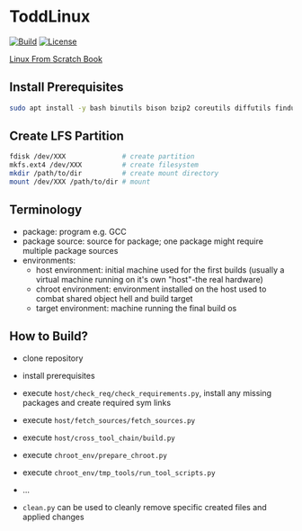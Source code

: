 # ToddLinux

[![Build](https://github.com/adamjedrzejewski/ToddLinux/actions/workflows/build.yml/badge.svg)](https://github.com/adamjedrzejewski/ToddLinux/actions/workflows/build.yml)
[![License](https://img.shields.io/badge/license-MIT-yellow)](https://github.com/adamjedrzejewski/ToddLinux/blob/main/LICENSE)

[Linux From Scratch Book](https://www.linuxfromscratch.org/lfs/downloads/stable/LFS-BOOK-10.1.pdf)

## Install Prerequisites

```bash
sudo apt install -y bash binutils bison bzip2 coreutils diffutils findutils gawk gcc g++ grep gzip m4 make patch perl python3 sed tar texinfo xz-utils
```

## Create LFS Partition

```bash
fdisk /dev/XXX              # create partition
mkfs.ext4 /dev/XXX          # create filesystem
mkdir /path/to/dir          # create mount directory
mount /dev/XXX /path/to/dir # mount
```

## Terminology

- package: program e.g. GCC
- package source: source for package; one package might require multiple package sources
- environments:
    - host environment: initial machine used for the first builds (usually a virtual machine running on it's own "host"-the real hardware)
    - chroot environment: environment installed on the host used to combat shared object hell and build target
    - target environment: machine running the final build os

## How to Build?

- clone repository
- install prerequisites
- execute `host/check_req/check_requirements.py`, install any missing packages and create required sym links
- execute `host/fetch_sources/fetch_sources.py`
- execute `host/cross_tool_chain/build.py`
- execute `chroot_env/prepare_chroot.py`
- execute `chroot_env/tmp_tools/run_tool_scripts.py`
- ...

- `clean.py` can be used to cleanly remove specific created files and applied changes
